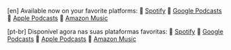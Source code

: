 [en] Available now on your favorite platforms:
🔗 [Spotify](https://open.spotify.com/episode/0pf36ja2FdtE0M5D3ygkZ9?si=XROa03ETRiaFCpIDQ0z5oQ)
🔗 [Google Podcasts](https://podcasts.google.com/feed/aHR0cHM6Ly9hbmNob3IuZm0vcy9lZWQ0MzMwNC9wb2RjYXN0L3Jzcw/episode/NWFlNWNlOGMtNmM2MS00YjBkLTljYmEtNzMxMTNiYzcwMzli?sa=X&ved=0CAUQkfYCahcKEwjgxPCpstGEAxUAAAAAHQAAAAAQAQ)
🔗 [Apple Podcasts](https://podcasts.apple.com/us/podcast/2-autonomous-ethics-the-morality-code/id1726202957?i=1000641987686)
🔗 [Amazon Music](https://music.amazon.com.br/podcasts/3c26b9b8-8c0b-4937-aea3-20016d42e32f/episodes/1a205012-5b3b-4cf8-bb5f-880e09acad9d/the-enigmatic-circuit-dispatches-from-tomorrow's-frontier-2-autonomous-ethics---the-morality-code)

[pt-br] Disponível agora nas suas plataformas favoritas:
🔗 [Spotify](https://open.spotify.com/episode/0Vh9j71fQfPQVRlbFmThcL?si=gc12aOB0RFKzCBgfktsWWg)
🔗 [Google Podcasts](https://podcasts.google.com/feed/aHR0cHM6Ly9hbmNob3IuZm0vcy9lZWRiYWE1OC9wb2RjYXN0L3Jzcw/episode/MmZmNmVhZGEtZjY3Yi00ZDFmLWE5ODItYjA4YTliNTQwNGE0?sa=X&ved=0CAUQkfYCahcKEwjY8OmzsdGEAxUAAAAAHQAAAAAQAQ)
🔗 [Apple Podcasts](https://podcasts.apple.com/us/podcast/2-%C3%A9tica-aut%C3%B4noma-o-c%C3%B3digo-da-moralidade/id1726082075?i=1000641901755)
🔗 [Amazon Music](https://music.amazon.com.br/podcasts/bfa2619e-416e-4d2b-ada0-909a8913fa77/episodes/bbfae095-3cea-49b9-95b3-540a35dae9c9/o-circuito-enigm%C3%A1tico-relatos-do-futuro-iminente-2-%C3%A9tica-aut%C3%B4noma---o-c%C3%B3digo-da-moralidade)
